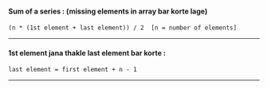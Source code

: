 #### Sum of a series :  (missing elements in array bar korte lage)  
```
(n * (1st element + last element)) / 2  [n = number of elements]  
```
---
#### 1st element jana thakle last element bar korte :  
```
last element = first element + n - 1 
```
---